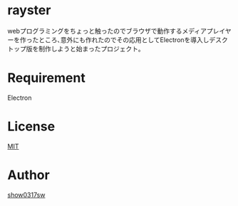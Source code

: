 # rayster  
webプログラミングをちょっと触ったのでブラウザで動作するメディアプレイヤーを作ったところ､意外にも作れたのでその応用としてElectronを導入しデスクトップ版を制作しようと始まったプロジェクト｡  
# Requirement  
Electron  
# License  
[MIT](https://github.com/show0317sw/ReSqulay/blob/master/LICENSE)  
# Author  
[show0317sw](https://github.com/show0317sw)
